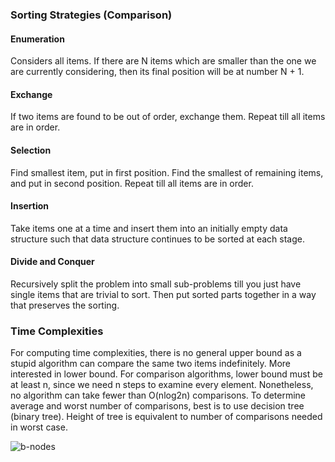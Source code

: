### Sorting Strategies (Comparison)

#### Enumeration

Considers all items. If there are N items which are smaller than the one we are currently considering, then its final position will be at number N + 1.

#### Exchange

If two items are found to be out of order, exchange them. Repeat till all items are in order.

#### Selection

Find smallest item, put in first position. Find the smallest of remaining items, and put in second position. Repeat till all items are in order.

#### Insertion

Take items one at a time and insert them into an initially empty data structure such that data structure continues to be sorted at each stage.

#### Divide and Conquer

Recursively split the problem into small sub-problems till you just have single items that are trivial to sort. Then put sorted parts together in a way that preserves the sorting.

### Time Complexities

For computing time complexities, there is no general upper bound as a stupid algorithm can compare the same two items indefinitely. More interested in lower bound. For comparison algorithms, lower bound must be at least n, since we need n steps to examine every element. Nonetheless, no algorithm can take fewer than O(nlog2n) comparisons. To determine average and worst number of comparisons, best is to use decision tree (binary tree). Height of tree is equivalent to number of comparisons needed in worst case.

![b-nodes](../images/decision-tree.PNG)
